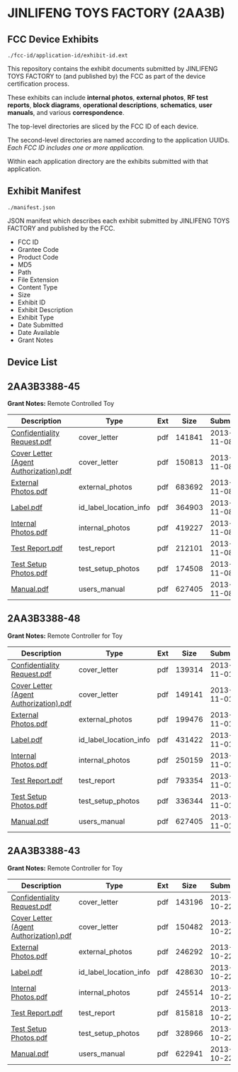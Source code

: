 # JINLIFENG TOYS FACTORY (2AA3B)
## FCC Device Exhibits

```
./fcc-id/application-id/exhibit-id.ext
```

This repository contains the exhibit documents submitted by JINLIFENG TOYS FACTORY to (and published by) the FCC as part of the device certification process.

These exhibits can include **internal photos**, **external photos**, **RF test reports**, **block diagrams**, **operational descriptions**, **schematics**, **user manuals**, and various **correspondence**.

The top-level directories are sliced by the FCC ID of each device.

The second-level directories are named according to the application UUIDs. *Each FCC ID includes one or more application.*

Within each application directory are the exhibits submitted with that application. 

## Exhibit Manifest

```
./manifest.json
```

JSON manifest which describes each exhibit submitted by JINLIFENG TOYS FACTORY and published by the FCC.

- FCC ID
- Grantee Code
- Product Code
- MD5
- Path
- File Extension
- Content Type
- Size
- Exhibit ID
- Exhibit Description
- Exhibit Type
- Date Submitted
- Date Available
- Grant Notes

## Device List
## 2AA3B3388-45
**Grant Notes:** Remote Controlled Toy

| Description | Type | Ext | Size | Submitted | Available |
| ----------- | ---- | --- | ---- | --------- | --------- |
| [Confidentiality Request.pdf](2AA3B3388-45/0ec4c6f99a1d895686008a82ae45fcaf/2114763.pdf) | cover_letter | pdf | 141841 | 2013-11-08 | 2013-11-08 |
| [Cover Letter (Agent Authorization).pdf](2AA3B3388-45/0ec4c6f99a1d895686008a82ae45fcaf/2114764.pdf) | cover_letter | pdf | 150813 | 2013-11-08 | 2013-11-08 |
| [External Photos.pdf](2AA3B3388-45/0ec4c6f99a1d895686008a82ae45fcaf/2114755.pdf) | external_photos | pdf | 683692 | 2013-11-08 | 2013-11-08 |
| [Label.pdf](2AA3B3388-45/0ec4c6f99a1d895686008a82ae45fcaf/2114756.pdf) | id_label_location_info | pdf | 364903 | 2013-11-08 | 2013-11-08 |
| [Internal Photos.pdf](2AA3B3388-45/0ec4c6f99a1d895686008a82ae45fcaf/2114757.pdf) | internal_photos | pdf | 419227 | 2013-11-08 | 2013-11-08 |
| [Test Report.pdf](2AA3B3388-45/0ec4c6f99a1d895686008a82ae45fcaf/2114760.pdf) | test_report | pdf | 212101 | 2013-11-08 | 2013-11-08 |
| [Test Setup Photos.pdf](2AA3B3388-45/0ec4c6f99a1d895686008a82ae45fcaf/2114761.pdf) | test_setup_photos | pdf | 174508 | 2013-11-08 | 2013-11-08 |
| [Manual.pdf](2AA3B3388-45/0ec4c6f99a1d895686008a82ae45fcaf/2114762.pdf) | users_manual | pdf | 627405 | 2013-11-08 | 2013-11-08 |
## 2AA3B3388-48
**Grant Notes:** Remote Controller for Toy

| Description | Type | Ext | Size | Submitted | Available |
| ----------- | ---- | --- | ---- | --------- | --------- |
| [Confidentiality Request.pdf](2AA3B3388-48/fcbd7801fdc87e3a17097c4c8f31f32e/2108395.pdf) | cover_letter | pdf | 139314 | 2013-11-01 | 2013-11-01 |
| [Cover Letter (Agent Authorization).pdf](2AA3B3388-48/fcbd7801fdc87e3a17097c4c8f31f32e/2108396.pdf) | cover_letter | pdf | 149141 | 2013-11-01 | 2013-11-01 |
| [External Photos.pdf](2AA3B3388-48/fcbd7801fdc87e3a17097c4c8f31f32e/2108387.pdf) | external_photos | pdf | 199476 | 2013-11-01 | 2013-11-01 |
| [Label.pdf](2AA3B3388-48/fcbd7801fdc87e3a17097c4c8f31f32e/2108388.pdf) | id_label_location_info | pdf | 431422 | 2013-11-01 | 2013-11-01 |
| [Internal Photos.pdf](2AA3B3388-48/fcbd7801fdc87e3a17097c4c8f31f32e/2108389.pdf) | internal_photos | pdf | 250159 | 2013-11-01 | 2013-11-01 |
| [Test Report.pdf](2AA3B3388-48/fcbd7801fdc87e3a17097c4c8f31f32e/2108392.pdf) | test_report | pdf | 793354 | 2013-11-01 | 2013-11-01 |
| [Test Setup Photos.pdf](2AA3B3388-48/fcbd7801fdc87e3a17097c4c8f31f32e/2108393.pdf) | test_setup_photos | pdf | 336344 | 2013-11-01 | 2013-11-01 |
| [Manual.pdf](2AA3B3388-48/fcbd7801fdc87e3a17097c4c8f31f32e/2108394.pdf) | users_manual | pdf | 627405 | 2013-11-01 | 2013-11-01 |
## 2AA3B3388-43
**Grant Notes:** Remote Controller for Toy

| Description | Type | Ext | Size | Submitted | Available |
| ----------- | ---- | --- | ---- | --------- | --------- |
| [Confidentiality Request.pdf](2AA3B3388-43/4f71bedeeaf56ab5807515e7229d8a1f/2098947.pdf) | cover_letter | pdf | 143196 | 2013-10-22 | 2013-10-22 |
| [Cover Letter (Agent Authorization).pdf](2AA3B3388-43/4f71bedeeaf56ab5807515e7229d8a1f/2098948.pdf) | cover_letter | pdf | 150482 | 2013-10-22 | 2013-10-22 |
| [External Photos.pdf](2AA3B3388-43/4f71bedeeaf56ab5807515e7229d8a1f/2098939.pdf) | external_photos | pdf | 246292 | 2013-10-22 | 2013-10-22 |
| [Label.pdf](2AA3B3388-43/4f71bedeeaf56ab5807515e7229d8a1f/2098940.pdf) | id_label_location_info | pdf | 428630 | 2013-10-22 | 2013-10-22 |
| [Internal Photos.pdf](2AA3B3388-43/4f71bedeeaf56ab5807515e7229d8a1f/2098941.pdf) | internal_photos | pdf | 245514 | 2013-10-22 | 2013-10-22 |
| [Test Report.pdf](2AA3B3388-43/4f71bedeeaf56ab5807515e7229d8a1f/2098944.pdf) | test_report | pdf | 815818 | 2013-10-22 | 2013-10-22 |
| [Test Setup Photos.pdf](2AA3B3388-43/4f71bedeeaf56ab5807515e7229d8a1f/2098945.pdf) | test_setup_photos | pdf | 328966 | 2013-10-22 | 2013-10-22 |
| [Manual.pdf](2AA3B3388-43/4f71bedeeaf56ab5807515e7229d8a1f/2098946.pdf) | users_manual | pdf | 622941 | 2013-10-22 | 2013-10-22 |
